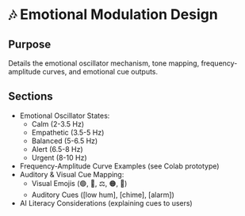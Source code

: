 # 🎶 Emotional Modulation Design

## Purpose
Details the emotional oscillator mechanism, tone mapping, frequency-amplitude curves, and emotional cue outputs.

## Sections
- Emotional Oscillator States:
  - Calm (2-3.5 Hz)
  - Empathetic (3.5-5 Hz)
  - Balanced (5-6.5 Hz)
  - Alert (6.5-8 Hz)
  - Urgent (8-10 Hz)
- Frequency-Amplitude Curve Examples (see Colab prototype)
- Auditory & Visual Cue Mapping:
  - Visual Emojis (🟢, 💙, ⚖️, 🟠, 🔴)
  - Auditory Cues ([low hum], [chime], [alarm])
- AI Literacy Considerations (explaining cues to users)